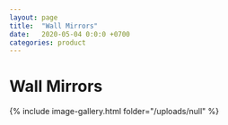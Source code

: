 ```yaml
---
layout: page
title:  "Wall Mirrors"
date:   2020-05-04 0:0:0 +0700
categories: product
---
```

# Wall Mirrors

{% include image-gallery.html folder="/uploads/null" %}